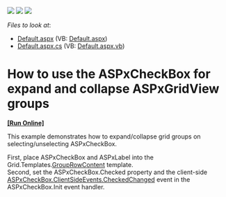 <!-- default badges list -->
![](https://img.shields.io/endpoint?url=https://codecentral.devexpress.com/api/v1/VersionRange/128543680/13.1.4%2B)
[![](https://img.shields.io/badge/Open_in_DevExpress_Support_Center-FF7200?style=flat-square&logo=DevExpress&logoColor=white)](https://supportcenter.devexpress.com/ticket/details/E2325)
[![](https://img.shields.io/badge/📖_How_to_use_DevExpress_Examples-e9f6fc?style=flat-square)](https://docs.devexpress.com/GeneralInformation/403183)
<!-- default badges end -->
<!-- default file list -->
*Files to look at*:

* [Default.aspx](./CS/WebSite/Default.aspx) (VB: [Default.aspx](./VB/WebSite/Default.aspx))
* [Default.aspx.cs](./CS/WebSite/Default.aspx.cs) (VB: [Default.aspx.vb](./VB/WebSite/Default.aspx.vb))
<!-- default file list end -->
# How to use the ASPxCheckBox for expand and collapse ASPxGridView groups
<!-- run online -->
**[[Run Online]](https://codecentral.devexpress.com/e2325/)**
<!-- run online end -->


<p>This example demonstrates how to expand/collapse grid groups on selecting/unselecting ASPxCheckBox.</p><p>First, place ASPxCheckBox and ASPxLabel into the Grid.Templates.<a href="http://documentation.devexpress.com/#AspNet/DevExpressWebASPxGridViewGridViewTemplates_GroupRowContenttopic">GroupRowContent</a> template.<br />
Second, set the ASPxCheckBox.Checked property and the client-side <a href="http://documentation.devexpress.com/#AspNet/DevExpressWebASPxEditorsScriptsASPxClientCheckBox_CheckedChangedtopic">ASPxCheckBox.ClientSideEvents.CheckedChanged</a> event in the ASPxCheckBox.Init event handler.</p>

<br/>


